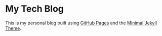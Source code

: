 # My Tech Blog

This is my personal blog built using [GitHub Pages](https://pages.github.com/) and the [Minimal Jekyll Theme](https://github.com/pages-themes/minimal).
